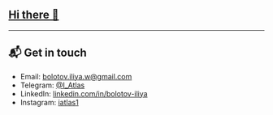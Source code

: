 ## [Hi there 👋](https://iliya-bolotov.space/)

***

## 📬 Get in touch

- Email: [bolotov.iliya.w@gmail.com][1]
- Telegram: [@I_Atlas][2]
- LinkedIn: [linkedin.com/in/bolotov-iliya][3]
- Instagram: [iatlas1][4]

[1]: mailto:bolotov.iliya.w@gmail.com
[2]: https://t.me/I_Atlas
[3]: https://www.linkedin.com/in/bolotov-iliya
[4]: https://www.instagram.com/iatlas1
